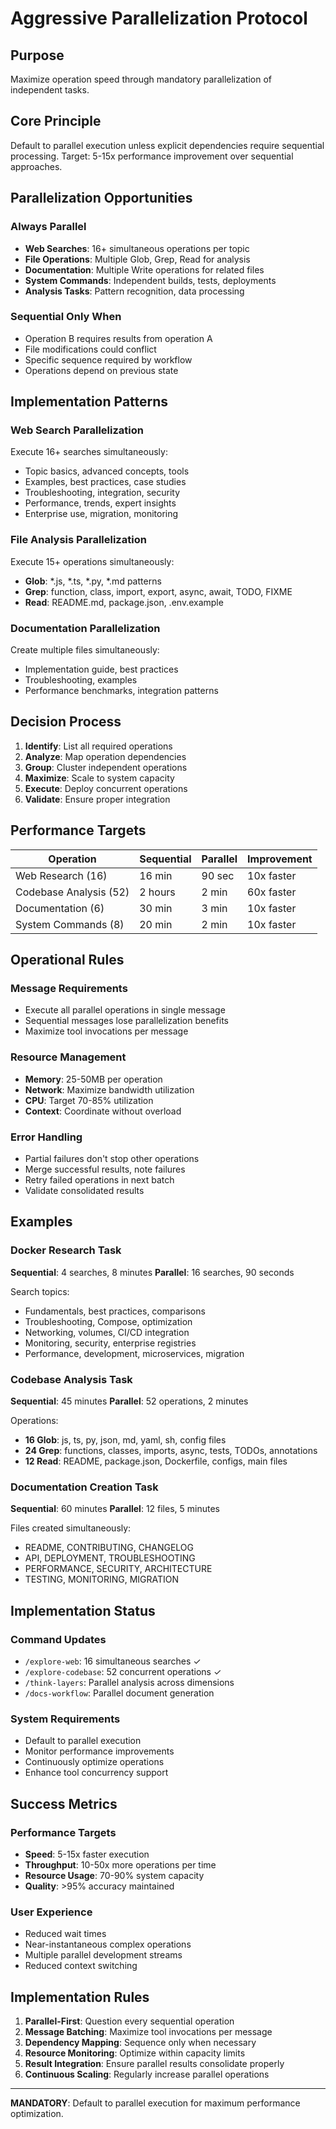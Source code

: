 # Aggressive Parallelization Protocol

## Purpose
Maximize operation speed through mandatory parallelization of independent tasks.

## Core Principle
Default to parallel execution unless explicit dependencies require sequential processing.
Target: 5-15x performance improvement over sequential approaches.

## Parallelization Opportunities

### Always Parallel
- **Web Searches**: 16+ simultaneous operations per topic
- **File Operations**: Multiple Glob, Grep, Read for analysis
- **Documentation**: Multiple Write operations for related files
- **System Commands**: Independent builds, tests, deployments
- **Analysis Tasks**: Pattern recognition, data processing

### Sequential Only When
- Operation B requires results from operation A
- File modifications could conflict
- Specific sequence required by workflow
- Operations depend on previous state

## Implementation Patterns

### Web Search Parallelization
Execute 16+ searches simultaneously:
- Topic basics, advanced concepts, tools
- Examples, best practices, case studies
- Troubleshooting, integration, security
- Performance, trends, expert insights
- Enterprise use, migration, monitoring

### File Analysis Parallelization
Execute 15+ operations simultaneously:
- **Glob**: *.js, *.ts, *.py, *.md patterns
- **Grep**: function, class, import, export, async, await, TODO, FIXME
- **Read**: README.md, package.json, .env.example

### Documentation Parallelization
Create multiple files simultaneously:
- Implementation guide, best practices
- Troubleshooting, examples
- Performance benchmarks, integration patterns

## Decision Process
1. **Identify**: List all required operations
2. **Analyze**: Map operation dependencies  
3. **Group**: Cluster independent operations
4. **Maximize**: Scale to system capacity
5. **Execute**: Deploy concurrent operations
6. **Validate**: Ensure proper integration

## Performance Targets

| Operation | Sequential | Parallel | Improvement |
|-----------|------------|----------|-------------|
| Web Research (16) | 16 min | 90 sec | 10x faster |
| Codebase Analysis (52) | 2 hours | 2 min | 60x faster |
| Documentation (6) | 30 min | 3 min | 10x faster |
| System Commands (8) | 20 min | 2 min | 10x faster |

## Operational Rules

### Message Requirements
- Execute all parallel operations in single message
- Sequential messages lose parallelization benefits
- Maximize tool invocations per message

### Resource Management
- **Memory**: 25-50MB per operation
- **Network**: Maximize bandwidth utilization
- **CPU**: Target 70-85% utilization
- **Context**: Coordinate without overload

### Error Handling
- Partial failures don't stop other operations
- Merge successful results, note failures
- Retry failed operations in next batch
- Validate consolidated results

## Examples

### Docker Research Task
**Sequential**: 4 searches, 8 minutes
**Parallel**: 16 searches, 90 seconds

Search topics:
- Fundamentals, best practices, comparisons
- Troubleshooting, Compose, optimization
- Networking, volumes, CI/CD integration
- Monitoring, security, enterprise registries
- Performance, development, microservices, migration

### Codebase Analysis Task
**Sequential**: 45 minutes
**Parallel**: 52 operations, 2 minutes

Operations:
- **16 Glob**: js, ts, py, json, md, yaml, sh, config files
- **24 Grep**: functions, classes, imports, async, tests, TODOs, annotations
- **12 Read**: README, package.json, Dockerfile, configs, main files

### Documentation Creation Task
**Sequential**: 60 minutes
**Parallel**: 12 files, 5 minutes

Files created simultaneously:
- README, CONTRIBUTING, CHANGELOG
- API, DEPLOYMENT, TROUBLESHOOTING
- PERFORMANCE, SECURITY, ARCHITECTURE
- TESTING, MONITORING, MIGRATION

## Implementation Status

### Command Updates
- `/explore-web`: 16 simultaneous searches ✓
- `/explore-codebase`: 52 concurrent operations ✓
- `/think-layers`: Parallel analysis across dimensions
- `/docs-workflow`: Parallel document generation

### System Requirements
- Default to parallel execution
- Monitor performance improvements
- Continuously optimize operations
- Enhance tool concurrency support

## Success Metrics

### Performance Targets
- **Speed**: 5-15x faster execution
- **Throughput**: 10-50x more operations per time
- **Resource Usage**: 70-90% system capacity
- **Quality**: >95% accuracy maintained

### User Experience
- Reduced wait times
- Near-instantaneous complex operations
- Multiple parallel development streams
- Reduced context switching

## Implementation Rules

1. **Parallel-First**: Question every sequential operation
2. **Message Batching**: Maximize tool invocations per message
3. **Dependency Mapping**: Sequence only when necessary
4. **Resource Monitoring**: Optimize within capacity limits
5. **Result Integration**: Ensure parallel results consolidate properly
6. **Continuous Scaling**: Regularly increase parallel operations

---

**MANDATORY**: Default to parallel execution for maximum performance optimization.